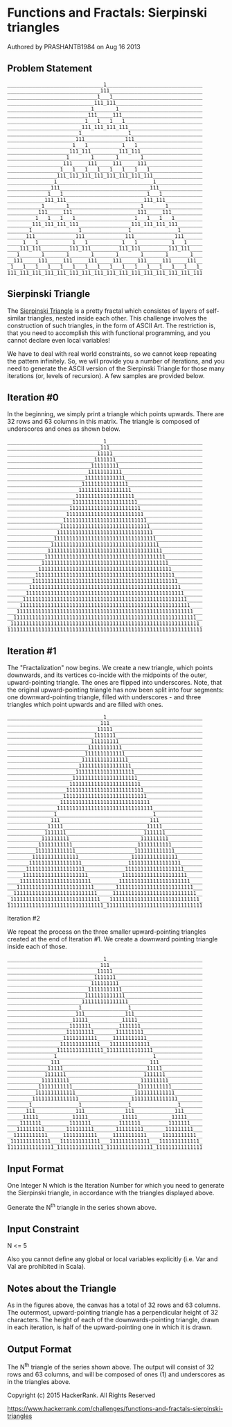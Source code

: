 # Functions and Fractals: Sierpinski triangles
Authored by PRASHANTB1984 on Aug 16 2013

## Problem Statement

```
_______________________________1_______________________________
______________________________111______________________________
_____________________________1___1_____________________________
____________________________111_111____________________________
___________________________1_______1___________________________
__________________________111_____111__________________________
_________________________1___1___1___1_________________________
________________________111_111_111_111________________________
_______________________1_______________1_______________________
______________________111_____________111______________________
_____________________1___1___________1___1_____________________
____________________111_111_________111_111____________________
___________________1_______1_______1_______1___________________
__________________111_____111_____111_____111__________________
_________________1___1___1___1___1___1___1___1_________________
________________111_111_111_111_111_111_111_111________________
_______________1_______________________________1_______________
______________111_____________________________111______________
_____________1___1___________________________1___1_____________
____________111_111_________________________111_111____________
___________1_______1_______________________1_______1___________
__________111_____111_____________________111_____111__________
_________1___1___1___1___________________1___1___1___1_________
________111_111_111_111_________________111_111_111_111________
_______1_______________1_______________1_______________1_______
______111_____________111_____________111_____________111______
_____1___1___________1___1___________1___1___________1___1_____
____111_111_________111_111_________111_111_________111_111____
___1_______1_______1_______1_______1_______1_______1_______1___
__111_____111_____111_____111_____111_____111_____111_____111__
_1___1___1___1___1___1___1___1___1___1___1___1___1___1___1___1_
111_111_111_111_111_111_111_111_111_111_111_111_111_111_111_111
```

## Sierpinski Triangle

The [Sierpinski Triangle](http://en.wikipedia.org/wiki/Sierpinski_triangle) is a pretty fractal which consistes of layers of self-similar triangles, nested inside each other. This challenge involves the construction of such triangles, in the form of ASCII Art. The restriction is, that you need to accomplish this with functional programming, and you cannot declare even local variables!

We have to deal with real world constraints, so we cannot keep repeating the pattern infinitely. So, we will provide you a number of iterations, and you need to generate the ASCII version of the Sierpinski Triangle for those many iterations (or, levels of recursion). A few samples are provided below.

## Iteration #0

In the beginning, we simply print a triangle which points upwards. There are 32 rows and 63 columns in this matrix. The triangle is composed of underscores and ones as shown below.

```
_______________________________1_______________________________
______________________________111______________________________
_____________________________11111_____________________________
____________________________1111111____________________________
___________________________111111111___________________________
__________________________11111111111__________________________
_________________________1111111111111_________________________
________________________111111111111111________________________
_______________________11111111111111111_______________________
______________________1111111111111111111______________________
_____________________111111111111111111111_____________________
____________________11111111111111111111111____________________
___________________1111111111111111111111111___________________
__________________111111111111111111111111111__________________
_________________11111111111111111111111111111_________________
________________1111111111111111111111111111111________________
_______________111111111111111111111111111111111_______________
______________11111111111111111111111111111111111______________
_____________1111111111111111111111111111111111111_____________
____________111111111111111111111111111111111111111____________
___________11111111111111111111111111111111111111111___________
__________1111111111111111111111111111111111111111111__________
_________111111111111111111111111111111111111111111111_________
________11111111111111111111111111111111111111111111111________
_______1111111111111111111111111111111111111111111111111_______
______111111111111111111111111111111111111111111111111111______
_____11111111111111111111111111111111111111111111111111111_____
____1111111111111111111111111111111111111111111111111111111____
___111111111111111111111111111111111111111111111111111111111___
__11111111111111111111111111111111111111111111111111111111111__
_1111111111111111111111111111111111111111111111111111111111111_
111111111111111111111111111111111111111111111111111111111111111
```

## Iteration #1

The "Fractalization" now begins. We create a new triangle, which points downwards, and its vertices co-incide with the midpoints of the outer, upward-pointing triangle. The ones are flipped into underscores. Note, that the original upward-pointing triangle has now been split into four segments: one downward-pointing triangle, filled with underscores - and three triangles which point upwards and are filled with ones.

```
_______________________________1_______________________________
______________________________111______________________________
_____________________________11111_____________________________
____________________________1111111____________________________
___________________________111111111___________________________
__________________________11111111111__________________________
_________________________1111111111111_________________________
________________________111111111111111________________________
_______________________11111111111111111_______________________
______________________1111111111111111111______________________
_____________________111111111111111111111_____________________
____________________11111111111111111111111____________________
___________________1111111111111111111111111___________________
__________________111111111111111111111111111__________________
_________________11111111111111111111111111111_________________
________________1111111111111111111111111111111________________
_______________1_______________________________1_______________
______________111_____________________________111______________
_____________11111___________________________11111_____________
____________1111111_________________________1111111____________
___________111111111_______________________111111111___________
__________11111111111_____________________11111111111__________
_________1111111111111___________________1111111111111_________
________111111111111111_________________111111111111111________
_______11111111111111111_______________11111111111111111_______
______1111111111111111111_____________1111111111111111111______
_____111111111111111111111___________111111111111111111111_____
____11111111111111111111111_________11111111111111111111111____
___1111111111111111111111111_______1111111111111111111111111___
__111111111111111111111111111_____111111111111111111111111111__
_11111111111111111111111111111___11111111111111111111111111111_
1111111111111111111111111111111_1111111111111111111111111111111
```

Iteration #2

We repeat the process on the three smaller upward-pointing triangles created at the end of Iteration #1. We create a downward pointing triangle inside each of those.

```
_______________________________1_______________________________
______________________________111______________________________
_____________________________11111_____________________________
____________________________1111111____________________________
___________________________111111111___________________________
__________________________11111111111__________________________
_________________________1111111111111_________________________
________________________111111111111111________________________
_______________________1_______________1_______________________
______________________111_____________111______________________
_____________________11111___________11111_____________________
____________________1111111_________1111111____________________
___________________111111111_______111111111___________________
__________________11111111111_____11111111111__________________
_________________1111111111111___1111111111111_________________
________________111111111111111_111111111111111________________
_______________1_______________________________1_______________
______________111_____________________________111______________
_____________11111___________________________11111_____________
____________1111111_________________________1111111____________
___________111111111_______________________111111111___________
__________11111111111_____________________11111111111__________
_________1111111111111___________________1111111111111_________
________111111111111111_________________111111111111111________
_______1_______________1_______________1_______________1_______
______111_____________111_____________111_____________111______
_____11111___________11111___________11111___________11111_____
____1111111_________1111111_________1111111_________1111111____
___111111111_______111111111_______111111111_______111111111___
__11111111111_____11111111111_____11111111111_____11111111111__
_1111111111111___1111111111111___1111111111111___1111111111111_
111111111111111_111111111111111_111111111111111_111111111111111
```

## Input Format

One Integer N which is the Iteration Number for which you need to generate the Sierpinski triangle, in accordance with the triangles displayed above.

Generate the N<sup>th</sup> triangle in the series shown above.

## Input Constraint

N &lt;= 5

Also you cannot define any global or local variables explicitly (i.e. Var and Val are prohibited in Scala).

## Notes about the Triangle 

As in the figures above, the canvas has a total of 32 rows and 63 columns. The outermost, upward-pointing triangle has a perpendicular height of 32 characters. The height of each of the downwards-pointing triangle, drawn in each iteration, is half of the upward-pointing one in which it is drawn.

## Output Format

The N<sup>th</sup> triangle of the series shown above. The output will consist of 32 rows and 63 columns, and will be composed of ones (1) and underscores as in the triangles above.

Copyright (c) 2015 HackerRank.
All Rights Reserved

https://www.hackerrank.com/challenges/functions-and-fractals-sierpinski-triangles
